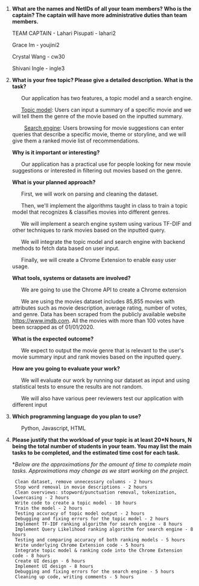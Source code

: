 1. **What are the names and NetIDs of all your team members? Who is the captain? The captain will have more administrative duties than team members.**
      
      TEAM CAPTAIN - Lahari Pisupati - lahari2
      
      Grace Im - youjini2
      
      Crystal Wang - cw30
      
      Shivani Ingle - ingle3

2. **What is your free topic? Please give a detailed description. What is the task?**
      
      &nbsp;&nbsp;&nbsp;&nbsp;&nbsp;&nbsp;Our application has two features, a topic model and a search engine. 
      
      &nbsp;&nbsp;&nbsp;&nbsp;&nbsp;&nbsp;<ins>Topic model</ins>: Users can input a summary of a specific movie and we will tell them the genre of the movie based on the inputted summary. 
      
      &nbsp;&nbsp;&nbsp;&nbsp;&nbsp;&nbsp;&nbsp;&nbsp;<ins>Search engine</ins>: Users browsing for movie suggestions can enter queries that describe a specific movie, theme or storyline, and we will give them a ranked movie list of recommendations. 

    **Why is it important or interesting?**
      
      &nbsp;&nbsp;&nbsp;&nbsp;&nbsp;&nbsp;Our application has a practical use for people looking for new movie suggestions or interested in filtering out movies based on the genre. 	

    **What is your planned approach?**
      
      &nbsp;&nbsp;&nbsp;&nbsp;&nbsp;&nbsp;First, we will work on parsing and cleaning the dataset. 
      
      &nbsp;&nbsp;&nbsp;&nbsp;&nbsp;&nbsp;Then, we'll implement the algorithms taught in class to train a topic model that recognizes & classifies movies into different genres. 
      
      &nbsp;&nbsp;&nbsp;&nbsp;&nbsp;&nbsp;We will implement a search engine system using various TF-DIF and other techniques to rank movies based on the inputted query.
      
      &nbsp;&nbsp;&nbsp;&nbsp;&nbsp;&nbsp;We will integrate the topic model and search engine with backend methods to fetch data based on user input.
      
      &nbsp;&nbsp;&nbsp;&nbsp;&nbsp;&nbsp;Finally, we will create a Chrome Extension to enable easy user usage. 

    **What tools, systems or datasets are involved?**
      
      &nbsp;&nbsp;&nbsp;&nbsp;&nbsp;&nbsp;We are going to use the Chrome API to create a Chrome extension
      
      &nbsp;&nbsp;&nbsp;&nbsp;&nbsp;&nbsp;We are using the movies dataset includes 85,855 movies with attributes such as movie description, average rating, number of votes, and genre. Data has been scraped from the publicly available website https://www.imdb.com. All the movies with more than 100 votes have been scrapped as of 01/01/2020.

    **What is the expected outcome?**
      
      &nbsp;&nbsp;&nbsp;&nbsp;&nbsp;&nbsp;We expect to output the movie genre that is relevant to the user's movie summary input and rank movies based on the inputted query.  

    **How are you going to evaluate your work?**
      
      &nbsp;&nbsp;&nbsp;&nbsp;&nbsp;&nbsp;We will evaluate our work by running our dataset as input and using statistical tests to ensure the results are not random. 
      
      &nbsp;&nbsp;&nbsp;&nbsp;&nbsp;&nbsp;We will also have various peer reviewers test our application with different input

 3. **Which programming language do you plan to use?**
      
      &nbsp;&nbsp;&nbsp;&nbsp;&nbsp;&nbsp;Python, Javascript, HTML

4. **Please justify that the workload of your topic is at least 20*N hours, N being the total number of students in your team. You may list the main tasks to be completed, and the estimated time cost for each task.**
      
      *_Below are the approximations for the amount of time to complete main tasks. Approximations may change as we start working on the project._  
        
        Clean dataset, remove unnecessary columns - 2 hours
        Stop word removal in movie descriptions - 2 hours
        Clean overviews: stopword/punctuation removal, tokenization, lowercasing - 2 hours
        Write code to create a topic model - 10 hours
        Train the model - 2 hours
        Testing accuracy of topic model output - 2 hours
        Debugging and fixing errors for the topic model - 2 hours
        Implement TF-IDF ranking algorithm for search engine - 8 hours
        Implement Query Likelihood ranking algorithm for search engine - 8 hours
        Testing and comparing accuracy of both ranking models - 5 hours
        Write underlying Chrome Extension code - 5 hours
        Integrate topic model & ranking code into the Chrome Extension code - 8 hours
        Create UI design - 6 hours
        Implement UI design - 8 hours
        Debugging and fixing errors for the search engine - 5 hours
        Cleaning up code, writing comments - 5 hours


